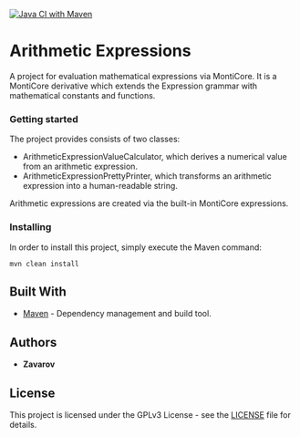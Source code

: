 [![Java CI with Maven](https://github.com/Zavarov/Arithmetic-Expressions/actions/workflows/maven.yml/badge.svg)](https://github.com/Zavarov/JRA/actions/workflows/maven.yml)

# Arithmetic Expressions

A project for evaluation mathematical expressions via MontiCore. It is a MontiCore derivative which extends the Expression
grammar with mathematical constants and functions. 

### Getting started

The project provides consists of two classes:
- ArithmeticExpressionValueCalculator, which derives a numerical value from an arithmetic expression.
- ArithmeticExpressionPrettyPrinter, which transforms an arithmetic expression into a human-readable string.

Arithmetic expressions are created via the built-in MontiCore expressions.

### Installing

In order to install this project, simply execute the Maven command:

```
mvn clean install
```
   
## Built With

* [Maven](https://maven.apache.org/) - Dependency management and build tool.

## Authors

* **Zavarov**

## License

This project is licensed under the GPLv3 License - see the [LICENSE](LICENSE) file for details.


